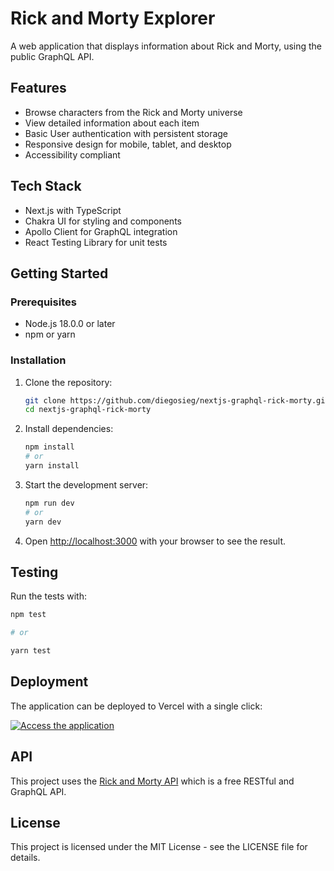 # Rick and Morty Explorer

A web application that displays information about Rick and Morty, using the public GraphQL API.

## Features

- Browse characters from the Rick and Morty universe
- View detailed information about each item
- Basic User authentication with persistent storage
- Responsive design for mobile, tablet, and desktop
- Accessibility compliant

## Tech Stack

- Next.js with TypeScript
- Chakra UI for styling and components
- Apollo Client for GraphQL integration
- React Testing Library for unit tests

## Getting Started

### Prerequisites

- Node.js 18.0.0 or later
- npm or yarn

### Installation

1. Clone the repository:

   ```bash
   git clone https://github.com/diegosieg/nextjs-graphql-rick-morty.git
   cd nextjs-graphql-rick-morty
   ```

2. Install dependencies:

   ```bash
   npm install
   # or
   yarn install
   ```

3. Start the development server:

   ```bash
   npm run dev
   # or
   yarn dev
   ```

4. Open [http://localhost:3000](http://localhost:3000) with your browser to see the result.

## Testing

Run the tests with:

```bash
npm test

# or

yarn test
```

## Deployment

The application can be deployed to Vercel with a single click:

[![Access the application](https://vercel.com/button)](https://nextjs-graphql-rick-morty.vercel.app/)

## API

This project uses the [Rick and Morty API](https://rickandmortyapi.com/documentation/#graphql) which is a free RESTful and GraphQL API.

## License

This project is licensed under the MIT License - see the LICENSE file for details.
